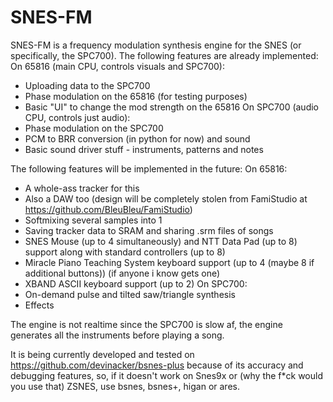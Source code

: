 # SNES-FM
SNES-FM is a frequency modulation synthesis engine for the SNES (or specifically, the SPC700).
The following features are already implemented:
On 65816 (main CPU, controls visuals and SPC700):
- Uploading data to the SPC700
- Phase modulation on the 65816 (for testing purposes)
- Basic "UI" to change the mod strength on the 65816
On SPC700 (audio CPU, controls just audio):
- Phase modulation on the SPC700
- PCM to BRR conversion (in python for now) and sound
- Basic sound driver stuff - instruments, patterns and notes

The following features will be implemented in the future:
On 65816:
- A whole-ass tracker for this
- Also a DAW too (design will be completely stolen from FamiStudio at https://github.com/BleuBleu/FamiStudio) 
- Softmixing several samples into 1 
- Saving tracker data to SRAM and sharing .srm files of songs
- SNES Mouse (up to 4 simultaneously) and NTT Data Pad (up to 8) support along with standard controllers (up to 8) 
- Miracle Piano Teaching System keyboard support (up to 4 (maybe 8 if additional buttons)) (if anyone i know gets one)
- XBAND ASCII keyboard support (up to 2)
On SPC700:
- On-demand pulse and tilted saw/triangle synthesis 
- Effects

The engine is not realtime since the SPC700 is slow af, the engine generates all the instruments before playing a song.

It is being currently developed and tested on https://github.com/devinacker/bsnes-plus because of its accuracy and debugging features, so, if it doesn't work on Snes9x or (why the f*ck would you use that) ZSNES, use bsnes, bsnes+, higan or ares.
